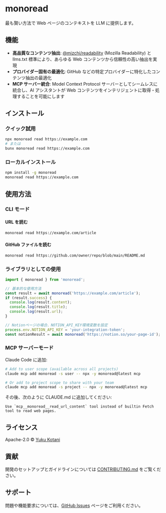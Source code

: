 # monoread

最も賢い方法で Web ページのコンテキストを LLM に提供します。

## 機能

- **高品質なコンテンツ抽出**: [@mizchi/readability](https://github.com/mizchi/readability) (Mozilla Readability) と llms.txt 標準により、あらゆる Web コンテンツから信頼性の高い抽出を実現
- **プロバイダー固有の最適化**: GitHub などの特定プロバイダーに特化したコンテンツ抽出の最適化
- **MCP サーバー統合**: Model Context Protocol サーバーとしてシームレスに統合し、AI アシスタントが Web コンテンツをインテリジェントに取得・処理することを可能にします

## インストール

### クイック試用

```bash
npx monoread read https://example.com
# または
bunx monoread read https://example.com
```

### ローカルインストール

```bash
npm install -g monoread
monoread read https://example.com
```

## 使用方法

### CLI モード

#### URL を読む

```bash
monoread read https://example.com/article
```

#### GitHub ファイルを読む

```bash
monoread read https://github.com/owner/repo/blob/main/README.md
```

### ライブラリとしての使用

```typescript
import { monoread } from 'monoread';

// 基本的な使用方法
const result = await monoread('https://example.com/article');
if (result.success) {
  console.log(result.content);
  console.log(result.title);
  console.log(result.url);
}

// Notionページの場合、NOTION_API_KEY環境変数を設定
process.env.NOTION_API_KEY = 'your-integration-token';
const notionResult = await monoread('https://notion.so/your-page-id');
```

### MCP サーバーモード

Claude Code に追加:

```bash
# Add to user scope (available across all projects)
claude mcp add monoread -s user -- npx -y monoread@latest mcp

# Or add to project scope to share with your team
claude mcp add monoread -s project -- npx -y monoread@latest mcp
```

その後、次のように CLAUDE.md に追加してください:

```
Use `mcp__monoread__read_url_content` tool instead of builtin Fetch tool to read web pages.
```

## ライセンス

Apache-2.0 © [Yuku Kotani](mailto:yukukotani@gmail.com)

## 貢献

開発のセットアップとガイドラインについては [CONTRIBUTING.md](CONTRIBUTING.md) をご覧ください。

## サポート

問題や機能要求については、[GitHub Issues](https://github.com/yukukotani/monoread/issues) ページをご利用ください。

